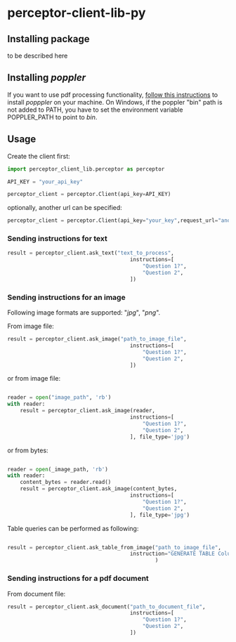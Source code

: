 # perceptor-client-lib-py

## Installing package

to be described here

## Installing _poppler_
If you want to use pdf processing functionality, [follow this instructions](https://pypi.org/project/pdf2image/) to install _popppler_ on your machine.
On Windows, if the poppler "bin" path is not added to PATH, you have to set the environment variable POPPLER_PATH to point to _bin_.

## Usage

Create the client first:

```python
import perceptor_client_lib.perceptor as perceptor

API_KEY = "your_api_key"

perceptor_client = perceptor.Client(api_key=API_KEY)

```

optionally, another url can be specified:
```python
perceptor_client = perceptor.Client(api_key="your_key",request_url="another_url")
```

### Sending instructions for text

```python
result = perceptor_client.ask_text("text_to_process",
                                       instructions=[
                                           "Question 1?",
                                           "Question 2",
                                       ])

```

### Sending instructions for an image

Following image formats are supported: "_jpg_", "_png_".

From image file:
```python
result = perceptor_client.ask_image("path_to_image_file",
                                       instructions=[
                                           "Question 1?",
                                           "Question 2",
                                       ])

```

or from image file:
```python

reader = open("image_path", 'rb')
with reader:
    result = perceptor_client.ask_image(reader,
                                       instructions=[
                                           "Question 1?",
                                           "Question 2",
                                       ], file_type='jpg')
```

or from bytes:
```python

reader = open(_image_path, 'rb')
with reader:
    content_bytes = reader.read()
    result = perceptor_client.ask_image(content_bytes,
                                       instructions=[
                                           "Question 1?",
                                           "Question 2",
                                       ], file_type='jpg')
```

Table queries can be performed as following:
```python

result = perceptor_client.ask_table_from_image("path_to_image_file",
                                       instruction="GENERATE TABLE Column1, Column2, Column3 GUIDED BY Column3",
                                               )
```

### Sending instructions for a pdf document

From document file:
```python
result = perceptor_client.ask_document("path_to_document_file",
                                       instructions=[
                                           "Question 1?",
                                           "Question 2",
                                       ])

```

